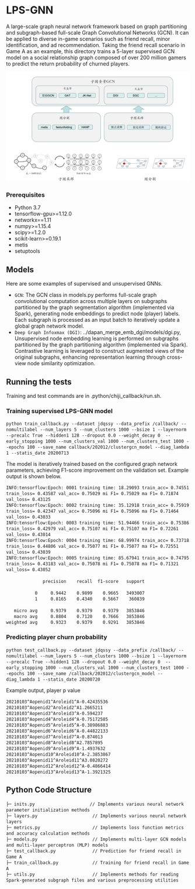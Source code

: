 # LPS-GNN
<!--基于图分割和子图全量图神经网络(Graph Convoutional Networks, GCN)的大规模图神经网络框架。可用于游戏内丰富的应用场景，比如好友召回，未成年人识别、广告推荐等。本目录以游戏A好友召回为例，对2亿+游戏玩家组成的游戏社交关系图训练5层有监督GCN模型。以预测流失玩家的回流概率。-->
A large-scale graph neural network framework based on graph partitioning and subgraph-based full-scale Graph Convolutional Networks (GCN). It can be applied to diverse in-game scenarios such as friend recall, minor identification, and ad recommendation. Taking the friend recall scenario in Game A as an example, this directory trains a 5-layer supervised GCN model on a social relationship graph composed of over 200 million gamers to predict the return probability of churned players.

![image-20210106184901](./python/img/大规模GCN框架图.png)

### Prerequisites
* Python 3.7
* tensorflow-gpu>=1.12.0
* networkx==1.11
* numpy>=1.15.4
* scipy>=1.2.0
* scikit-learn>=0.19.1
* metis
* setuptools

## Models
<!--目前该大规模GCN框架已实现以下模型。-->
Here are some examples of supervised and unsupervised GNNs.
* `GCN`: The GCN class in models.py performs full-scale graph convolutional computation across multiple layers on subgraphs partitioned by the graph segmentation algorithm (implemented via Spark), generating node embeddings to predict node (player) labels. Each subgraph is processed as an input batch to iteratively update a global graph network model.
* `Deep Graph Infoxmax (DGI)`: ../dapan_merge_emb_dgi/models/dgi.py, Unsupervised node embedding learning is performed on subgraphs partitioned by the graph partitioning algorithm (implemented via Spark). Contrastive learning is leveraged to construct augmented views of the original subgraphs, enhancing representation learning through cross-view node similarity optimization.



## Running the tests
Training and test commands are in .python/chiji_callback/run.sh.
### Training supervised LPS-GNN model
```
python train_callback.py --dataset jdqssy --data_prefix /callback/ --nomultilabel --num_layers 5 --num_clusters 1000 --bsize 1 --layernorm --precalc True --hidden1 128 --dropout 0.0 --weight_decay 0  --early_stopping 1000 --num_clusters_val 1000 --num_clusters_test 1000 --epochs 100 --save_name callback/202012/clustergcn_model --diag_lambda 1 --statis_date 20200713
```
The model is iteratively trained based on the configured graph network parameters, achieving F1-score improvement on the validation set. Example output is shown below.
```
INFO:tensorflow:Epoch: 0001 training time: 18.29093 train_acc= 0.74551 train_loss= 0.43587 val_acc= 0.75029 mi F1= 0.75029 ma F1= 0.71874 val_loss= 0.43125 
INFO:tensorflow:Epoch: 0002 training time: 35.12918 train_acc= 0.75919 train_loss= 0.42347 val_acc= 0.75096 mi F1= 0.75096 ma F1= 0.71464 val_loss= 0.43033 
INFO:tensorflow:Epoch: 0003 training time: 51.94466 train_acc= 0.75386 train_loss= 0.42979 val_acc= 0.75107 mi F1= 0.75107 ma F1= 0.72261 val_loss= 0.43014 
INFO:tensorflow:Epoch: 0004 training time: 68.99974 train_acc= 0.73718 train_loss= 0.44806 val_acc= 0.75077 mi F1= 0.75077 ma F1= 0.72551 val_loss= 0.43039 
INFO:tensorflow:Epoch: 0005 training time: 85.67941 train_acc= 0.74795 train_loss= 0.43183 val_acc= 0.75078 mi F1= 0.75078 ma F1= 0.71321 val_loss= 0.43052 

              precision    recall  f1-score   support

           0     0.9442    0.9899    0.9665   3493007
           1     0.8165    0.4340    0.5667    360839

   micro avg     0.9379    0.9379    0.9379   3853846
   macro avg     0.8804    0.7120    0.7666   3853846
weighted avg     0.9323    0.9379    0.9291   3853846
```


### Predicting player churn probability
```
python test_callback.py --dataset jdqssy --data_prefix /callback/ --nomultilabel --num_layers 5 --num_clusters 1000 --bsize 1 --layernorm --precalc True --hidden1 128 --dropout 0.0 --weight_decay 0  --early_stopping 1000 --num_clusters_val 1000 --num_clusters_test 1000 --epochs 100 --save_name /callback/202012/clustergcn_model --diag_lambda 1 --statis_date 20200720
```
Example output, player p value
```
20210103^Aopenid1^Aroleid1^A-0.42435536
20210103^Aopenid2^Aroleid2^A1.2665211
20210103^Aopenid3^Aroleid3^A-0.594237
20210103^Aopenid4^Aroleid4^A-0.75172585
20210103^Aopenid5^Aroleid5^A-0.38986883
20210103^Aopenid6^Aroleid6^A-0.44822133
20210103^Aopenid7^Aroleid7^A-0.874013
20210103^Aopenid8^Aroleid8^A2.7857895
20210103^Aopenid9^Aroleid9^A-1.4937632
20210103^Aopenid10^Aroleid10^A-2.3853867
20210103^Aopenid11^Aroleid11^A3.0820272
20210103^Aopenid12^Aroleid12^A-0.4866414
20210103^Aopenid13^Aroleid13^A-1.3921325
```

## Python Code Structure

```
├─ inits.py                     // Implements various neural network parameter initialization methods  
├─ layers.py                     // Implements various neural network layers  
├─ metrics.py                    // Implements loss function metrics and accuracy calculation methods  
├─ models.py                     // Implements multi-layer GCN models and multi-layer perceptron (MLP) models  
├─ test_callback.py              // Prediction for friend recall in Game A 
├─ train_callback.py             // Training for friend recall in Game A 
├─ utils.py                      // Implements methods for reading Spark-generated subgraph files and various preprocessing utilities  

